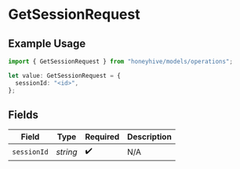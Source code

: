# GetSessionRequest

## Example Usage

```typescript
import { GetSessionRequest } from "honeyhive/models/operations";

let value: GetSessionRequest = {
  sessionId: "<id>",
};
```

## Fields

| Field              | Type               | Required           | Description        |
| ------------------ | ------------------ | ------------------ | ------------------ |
| `sessionId`        | *string*           | :heavy_check_mark: | N/A                |